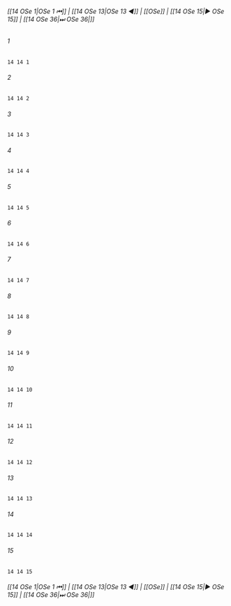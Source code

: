 
###### [[14 OSe 1|OSe 1 ⏮]] | [[14 OSe 13|OSe 13 ◀]] | [[OSe]] | [[14 OSe 15|▶ OSe 15]] | [[14 OSe 36|⏭ OSe 36|]]

###### 1
``` verse
14 14 1 
```
###### 2
``` verse
14 14 2 
```
###### 3
``` verse
14 14 3 
```
###### 4
``` verse
14 14 4 
```
###### 5
``` verse
14 14 5 
```
###### 6
``` verse
14 14 6 
```
###### 7
``` verse
14 14 7 
```
###### 8
``` verse
14 14 8 
```
###### 9
``` verse
14 14 9 
```
###### 10
``` verse
14 14 10 
```
###### 11
``` verse
14 14 11 
```
###### 12
``` verse
14 14 12 
```
###### 13
``` verse
14 14 13 
```
###### 14
``` verse
14 14 14 
```
###### 15
``` verse
14 14 15 
```

###### [[14 OSe 1|OSe 1 ⏮]] | [[14 OSe 13|OSe 13 ◀]] | [[OSe]] | [[14 OSe 15|▶ OSe 15]] | [[14 OSe 36|⏭ OSe 36|]]

